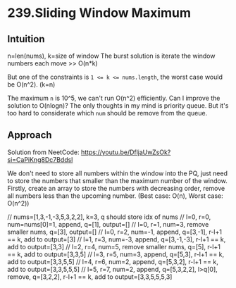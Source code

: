 # 239.Sliding Window Maximum

## Intuition
n=len(nums), k=size of window
The burst solution is iterate the window numbers each move >> O(n*k)

But one of the constraints is `1 <= k <= nums.length`, the worst case would be O(n^2). (k=n)

The maximum `n` is 10^5, we can't run O(n^2) efficiently.
Can I improve the solution to O(nlogn)? The only thoughts in my mind is priority queue.
But it's too hard to considerate which `num` should be remove from the queue.

## Approach
Solution from NeetCode: https://youtu.be/DfljaUwZsOk?si=CaPiKng8Dc7Bddsl

We don't need to store all numbers within the window into the PQ, just need to store the numbers that smaller than the maximum number of the window.
Firstly, create an array to store the numbers with decreasing order, remove all numbers less than the upcoming number. (Best case: O(n), Worst case: O(n^2))

// nums=[1,3,-1,-3,5,3,2,2], k=3, q should store idx of nums
// l=0, r=0, num=nums[0]=1, append, q=[1], output=[]
// l=0, r=1, num=3, remove smaller nums, q=[3], output=[]
// l=0, r=2, num=-1, append, q=[3,-1], r-l+1 == k, add to output=[3]
// l=1, r=3, num=-3, append, q=[3,-1,-3], r-l+1 == k, add to output=[3,3]
// l=2, r=4, num=5, remove smaller nums, q=[5], r-l+1 == k, add to output=[3,3,5]
// l=3, r=5, num=3, append, q=[5,3], r-l+1 == k, add to output=[3,3,5,5]
// l=4, r=6, num=2, append, q=[5,3,2], r-l+1 == k, add to output=[3,3,5,5,5]
// l=5, r=7, num=2, append, q=[5,3,2,2], l>q[0], remove, q=[3,2,2], r-l+1 == k, add to output=[3,3,5,5,5,3]